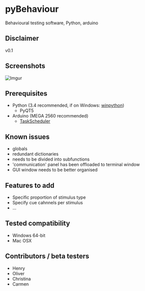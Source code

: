 # pyBehaviour
Behavioural testing software, Python, arduino

## Disclaimer
v0.1

## Screenshots
![Imgur](http://i.imgur.com/Fzr6LJq.png)

## Prerequisites
* Python (3.4 recommended, if on Windows: [winpython](http://winpython.github.io))
  * PyQT5
* Arduino (MEGA 2560 recommended)
  * [TaskScheduler](http://playground.arduino.cc/Code/TaskScheduler)

## Known issues
* globals
* redundant dictionaries
* needs to be divided into subfunctions
* 'communication' panel has been offloaded to terminal window
* GUI window needs to be better organised

## Features to add
* Specific proportion of stimulus type
* Specify cue cahnnels per stimulus
* ...

## Tested compatibility
* Windows 64-bit
* Mac OSX

## Contributors / beta testers
* Henry
* Oliver
* Christina
* Carmen
